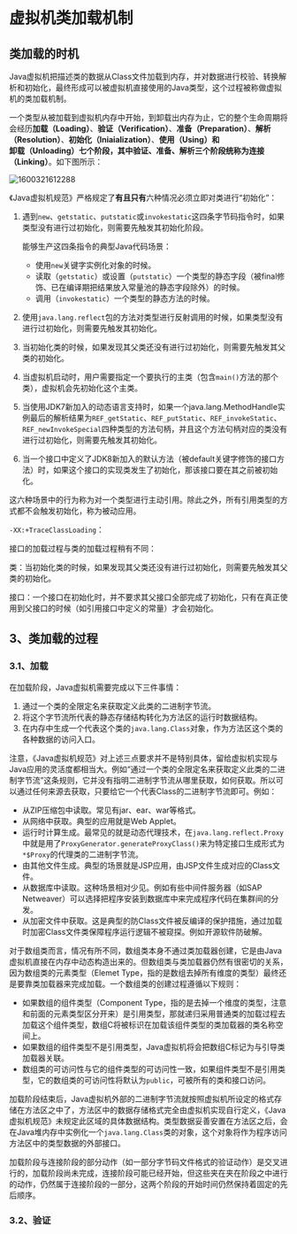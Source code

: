 # 虚拟机类加载机制

## 类加载的时机

Java虚拟机把描述类的数据从Class文件加载到内存，并对数据进行校验、转换解析和初始化，最终形成可以被虚拟机直接使用的Java类型，这个过程被称做虚拟机的类加载机制。

一个类型从被加载到虚拟机内存中开始，到卸载出内存为止，它的整个生命周期将会经历**加载（Loading）**、**验证（Verification）**、**准备（Preparation）**、**解析（Resolution）**、**初始化（Iniaialization）**、**使用（Using）**和**卸载（Unloading）**七个阶段，其中验证、准备、解析三个阶段统称为**连接（Linking）**。如下图所示：

![1600321612288](C:\Users\chinasoft.lp.xiong\AppData\Roaming\Typora\typora-user-images\1600321612288.png)





《Java虚拟机规范》严格规定了**有且只有**六种情况必须立即对类进行“初始化”：

1. 遇到`new`、`getstatic`、`putstatic`或`invokestatic`这四条字节码指令时，如果类型没有进行过初始化，则需要先触发其初始化阶段。

   能够生产这四条指令的典型Java代码场景：

   - 使用`new`关键字实例化对象的时候。
   - 读取（`getstatic`）或设置（`putstatic`）一个类型的静态字段（被final修饰、已在编译期把结果放入常量池的静态字段除外）的时候。
   - 调用（`invokestatic`）一个类型的静态方法的时候。

2. 使用`java.lang.reflect`包的方法对类型进行反射调用的时候，如果类型没有进行过初始化，则需要先触发其初始化。

3. 当初始化类的时候，如果发现其父类还没有进行过初始化，则需要先触发其父类的初始化。

4. 当虚拟机启动时，用户需要指定一个要执行的主类（包含`main()`方法的那个类），虚拟机会先初始化这个主类。

5. 当使用JDK7新加入的动态语言支持时，如果一个java.lang.MethodHandle实例最后的解析结果为`REF_getStatic`、`REF_putStatic`、`REF_invokeStatic`、`REF_newInvokeSpecial`四种类型的方法句柄，并且这个方法句柄对应的类没有进行过初始化，则需要先触发其初始化。

6. 当一个接口中定义了JDK8新加入的默认方法（被default关键字修饰的接口方法）时，如果这个接口的实现类发生了初始化，那该接口要在其之前被初始化。

这六种场景中的行为称为对一个类型进行主动引用。除此之外，所有引用类型的方式都不会触发初始化，称为被动应用。







`-XX:+TraceClassLoading`：

接口的加载过程与类的加载过程稍有不同：

类：当初始化类的时候，如果发现其父类还没有进行过初始化，则需要先触发其父类的初始化。

接口：一个接口在初始化时，并不要求其父接口全部完成了初始化，只有在真正使用到父接口的时候（如引用接口中定义的常量）才会初始化。

## 3、类加载的过程

### 3.1、加载

在加载阶段，Java虚拟机需要完成以下三件事情：

1. 通过一个类的全限定名来获取定义此类的二进制字节流。
2. 将这个字节流所代表的静态存储结构转化为方法区的运行时数据结构。
3. 在内存中生成一个代表这个类的`java.lang.Class`对象，作为方法区这个类的各种数据的访问入口。

注意，《Java虚拟机规范》对上述三点要求并不是特别具体，留给虚拟机实现与Java应用的灵活度都相当大。例如“通过一个类的全限定名来获取定义此类的二进制字节流”这条规则，它并没有指明二进制字节流从哪里获取，如何获取。所以可以通过任何来源去获取，只要给它一个代表Class的二进制字节流即可。例如：

- 从ZIP压缩包中读取。常见有jar、ear、war等格式。
- 从网络中获取。典型的应用就是Web Applet。
- 运行时计算生成。最常见的就是动态代理技术，在`java.lang.reflect.Proxy`中就是用了`ProxyGenerator.generateProxyClass()`来为特定接口生成形式为`*$Proxy`的代理类的二进制字节流。
- 由其他文件生成。典型的场景就是JSP应用，由JSP文件生成对应的Class文件。
- 从数据库中读取。这种场景相对少见。例如有些中间件服务器（如SAP Netweaver）可以选择把程序安装到数据库中来完成程序代码在集群间的分发。
- 从加密文件中获取。这是典型的防Class文件被反编译的保护措施，通过加载时加密Class文件类保障程序运行逻辑不被窥探。例如开源软件防破解。

对于数组类而言，情况有所不同，数组类本身不通过类加载器创建，它是由Java虚拟机直接在内存中动态构造出来的。但数组类与类加载器仍然有很密切的关系，因为数组类的元素类型（Elemet Type，指的是数组去掉所有维度的类型）最终还是要靠类加载器来完成加载。一个数组类的创建过程遵循以下规则：

- 如果数组的组件类型（Component Type，指的是去掉一个维度的类型，注意和前面的元素类型区分开来）是引用类型，那就递归采用普通类的加载过程去加载这个组件类型，数组C将被标识在加载该组件类型的类加载器的类名称空间上。
- 如果数组的组件类型不是引用类型，Java虚拟机将会把数组C标记为与引导类加载器关联。
- 数组类的可访问性与它的组件类型的可访问性一致，如果组件类型不是引用类型，它的数组类的可访问性将默认为`public`，可被所有的类和接口访问。

加载阶段结束后，Java虚拟机外部的二进制字节流就按照虚拟机所设定的格式存储在方法区之中了，方法区中的数据存储格式完全由虚拟机实现自行定义，《Java虚拟机规范》未规定此区域的具体数据结构。类型数据妥善安置在方法区之后，会在Java堆内存中实例化一个`java.lang.Class`类的对象，这个对象将作为程序访问方法区中的类型数据的外部接口。

加载阶段与连接阶段的部分动作（如一部分字节码文件格式的验证动作）是交叉进行的，加载阶段尚未完成，连接阶段可能已经开始，但这些夹在夹在阶段之中进行的动作，仍然属于连接阶段的一部分，这两个阶段的开始时间仍然保持着固定的先后顺序。

### 3.2、验证









